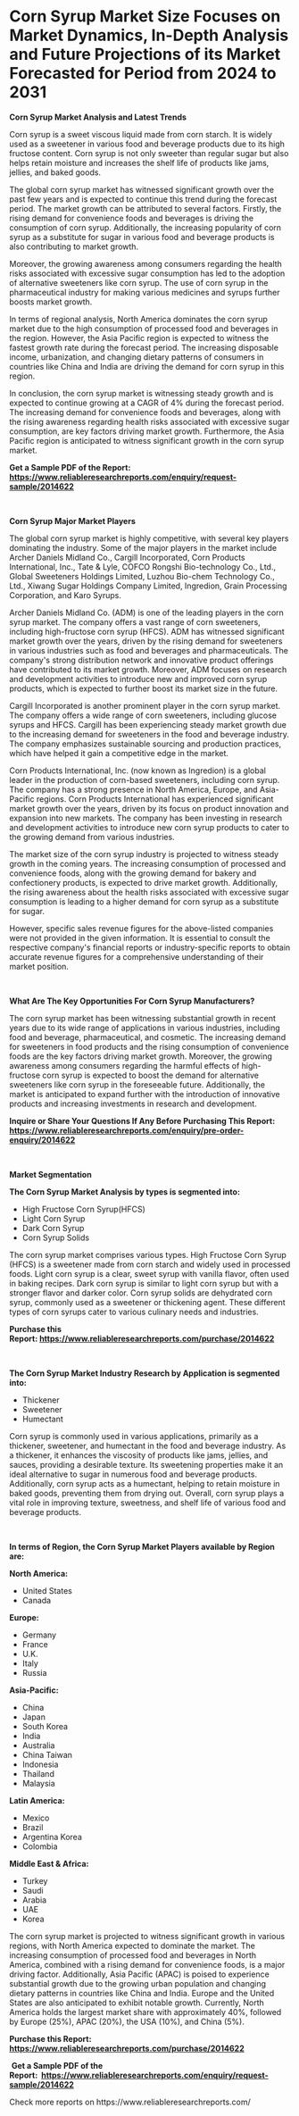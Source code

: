 <p><h1>Corn Syrup Market Size Focuses on Market Dynamics, In-Depth Analysis and Future Projections of its Market Forecasted for Period from 2024 to 2031</h1></p><p><strong>Corn Syrup Market Analysis and Latest Trends</strong></p>
<p><p>Corn syrup is a sweet viscous liquid made from corn starch. It is widely used as a sweetener in various food and beverage products due to its high fructose content. Corn syrup is not only sweeter than regular sugar but also helps retain moisture and increases the shelf life of products like jams, jellies, and baked goods.</p><p>The global corn syrup market has witnessed significant growth over the past few years and is expected to continue this trend during the forecast period. The market growth can be attributed to several factors. Firstly, the rising demand for convenience foods and beverages is driving the consumption of corn syrup. Additionally, the increasing popularity of corn syrup as a substitute for sugar in various food and beverage products is also contributing to market growth.</p><p>Moreover, the growing awareness among consumers regarding the health risks associated with excessive sugar consumption has led to the adoption of alternative sweeteners like corn syrup. The use of corn syrup in the pharmaceutical industry for making various medicines and syrups further boosts market growth.</p><p>In terms of regional analysis, North America dominates the corn syrup market due to the high consumption of processed food and beverages in the region. However, the Asia Pacific region is expected to witness the fastest growth rate during the forecast period. The increasing disposable income, urbanization, and changing dietary patterns of consumers in countries like China and India are driving the demand for corn syrup in this region.</p><p>In conclusion, the corn syrup market is witnessing steady growth and is expected to continue growing at a CAGR of 4% during the forecast period. The increasing demand for convenience foods and beverages, along with the rising awareness regarding health risks associated with excessive sugar consumption, are key factors driving market growth. Furthermore, the Asia Pacific region is anticipated to witness significant growth in the corn syrup market.</p></p>
<p><strong>Get a Sample PDF of the Report:&nbsp; <a href="https://www.reliableresearchreports.com/enquiry/request-sample/2014622">https://www.reliableresearchreports.com/enquiry/request-sample/2014622</a></strong></p>
<p>&nbsp;</p>
<p><strong>Corn Syrup Major Market Players</strong></p>
<p><p>The global corn syrup market is highly competitive, with several key players dominating the industry. Some of the major players in the market include Archer Daniels Midland Co., Cargill Incorporated, Corn Products International, Inc., Tate & Lyle, COFCO Rongshi Bio-technology Co., Ltd., Global Sweeteners Holdings Limited, Luzhou Bio-chem Technology Co., Ltd., Xiwang Sugar Holdings Company Limited, Ingredion, Grain Processing Corporation, and Karo Syrups.</p><p>Archer Daniels Midland Co. (ADM) is one of the leading players in the corn syrup market. The company offers a vast range of corn sweeteners, including high-fructose corn syrup (HFCS). ADM has witnessed significant market growth over the years, driven by the rising demand for sweeteners in various industries such as food and beverages and pharmaceuticals. The company's strong distribution network and innovative product offerings have contributed to its market growth. Moreover, ADM focuses on research and development activities to introduce new and improved corn syrup products, which is expected to further boost its market size in the future.</p><p>Cargill Incorporated is another prominent player in the corn syrup market. The company offers a wide range of corn sweeteners, including glucose syrups and HFCS. Cargill has been experiencing steady market growth due to the increasing demand for sweeteners in the food and beverage industry. The company emphasizes sustainable sourcing and production practices, which have helped it gain a competitive edge in the market.</p><p>Corn Products International, Inc. (now known as Ingredion) is a global leader in the production of corn-based sweeteners, including corn syrup. The company has a strong presence in North America, Europe, and Asia-Pacific regions. Corn Products International has experienced significant market growth over the years, driven by its focus on product innovation and expansion into new markets. The company has been investing in research and development activities to introduce new corn syrup products to cater to the growing demand from various industries.</p><p>The market size of the corn syrup industry is projected to witness steady growth in the coming years. The increasing consumption of processed and convenience foods, along with the growing demand for bakery and confectionery products, is expected to drive market growth. Additionally, the rising awareness about the health risks associated with excessive sugar consumption is leading to a higher demand for corn syrup as a substitute for sugar.</p><p>However, specific sales revenue figures for the above-listed companies were not provided in the given information. It is essential to consult the respective company's financial reports or industry-specific reports to obtain accurate revenue figures for a comprehensive understanding of their market position.</p></p>
<p>&nbsp;</p>
<p><strong>What Are The Key Opportunities For Corn Syrup Manufacturers?</strong></p>
<p><p>The corn syrup market has been witnessing substantial growth in recent years due to its wide range of applications in various industries, including food and beverage, pharmaceutical, and cosmetic. The increasing demand for sweeteners in food products and the rising consumption of convenience foods are the key factors driving market growth. Moreover, the growing awareness among consumers regarding the harmful effects of high-fructose corn syrup is expected to boost the demand for alternative sweeteners like corn syrup in the foreseeable future. Additionally, the market is anticipated to expand further with the introduction of innovative products and increasing investments in research and development.</p></p>
<p><strong>Inquire or Share Your Questions If Any Before Purchasing This Report: <a href="https://www.reliableresearchreports.com/enquiry/pre-order-enquiry/2014622">https://www.reliableresearchreports.com/enquiry/pre-order-enquiry/2014622</a></strong></p>
<p>&nbsp;</p>
<p><strong>Market Segmentation</strong></p>
<p><strong>The Corn Syrup Market Analysis by types is segmented into:</strong></p>
<p><ul><li>High Fructose Corn Syrup(HFCS)</li><li>Light Corn Syrup</li><li>Dark Corn Syrup</li><li>Corn Syrup Solids</li></ul></p>
<p><p>The corn syrup market comprises various types. High Fructose Corn Syrup (HFCS) is a sweetener made from corn starch and widely used in processed foods. Light corn syrup is a clear, sweet syrup with vanilla flavor, often used in baking recipes. Dark corn syrup is similar to light corn syrup but with a stronger flavor and darker color. Corn syrup solids are dehydrated corn syrup, commonly used as a sweetener or thickening agent. These different types of corn syrups cater to various culinary needs and industries.</p></p>
<p><strong>Purchase this Report:&nbsp;<a href="https://www.reliableresearchreports.com/purchase/2014622">https://www.reliableresearchreports.com/purchase/2014622</a></strong></p>
<p>&nbsp;</p>
<p><strong>The Corn Syrup Market Industry Research by Application is segmented into:</strong></p>
<p><ul><li>Thickener</li><li>Sweetener</li><li>Humectant</li></ul></p>
<p><p>Corn syrup is commonly used in various applications, primarily as a thickener, sweetener, and humectant in the food and beverage industry. As a thickener, it enhances the viscosity of products like jams, jellies, and sauces, providing a desirable texture. Its sweetening properties make it an ideal alternative to sugar in numerous food and beverage products. Additionally, corn syrup acts as a humectant, helping to retain moisture in baked goods, preventing them from drying out. Overall, corn syrup plays a vital role in improving texture, sweetness, and shelf life of various food and beverage products.</p></p>
<p>&nbsp;</p>
<p><strong>In terms of Region, the Corn Syrup Market Players available by Region are:</strong></p>
<p>
    <p> <strong> North America: </strong>
        <ul>
            <li>United States</li>
            <li>Canada</li>
        </ul>
        </p> 
    <p> <strong> Europe: </strong>
        <ul>
            <li>Germany</li>
            <li>France</li>
            <li>U.K.</li>
            <li>Italy</li>
            <li>Russia</li>
        </ul>
        </p> 
    <p> <strong> Asia-Pacific: </strong>
        <ul>
            <li>China</li>
            <li>Japan</li>
            <li>South Korea</li>
            <li>India</li>
            <li>Australia</li>
            <li>China Taiwan</li>
            <li>Indonesia</li>
            <li>Thailand</li>
            <li>Malaysia</li>
        </ul>
        </p> 
    <p> <strong> Latin America: </strong>
        <ul>
            <li>Mexico</li>
            <li>Brazil</li>
            <li>Argentina Korea</li>
            <li>Colombia</li>
        </ul>
        </p> 
    <p> <strong> Middle East & Africa: </strong>
        <ul>
            <li>Turkey</li>
            <li>Saudi</li>
            <li>Arabia</li>
            <li>UAE</li>
            <li>Korea</li>
        </ul>
    </p>
    </p>
<p><p>The corn syrup market is projected to witness significant growth in various regions, with North America expected to dominate the market. The increasing consumption of processed food and beverages in North America, combined with a rising demand for convenience foods, is a major driving factor. Additionally, Asia Pacific (APAC) is poised to experience substantial growth due to the growing urban population and changing dietary patterns in countries like China and India. Europe and the United States are also anticipated to exhibit notable growth. Currently, North America holds the largest market share with approximately 40%, followed by Europe (25%), APAC (20%), the USA (10%), and China (5%).</p></p>
<p><strong>Purchase this Report: <a href="https://www.reliableresearchreports.com/purchase/2014622">https://www.reliableresearchreports.com/purchase/2014622</a></strong></p>
<p>&nbsp;<strong>Get a Sample PDF of the Report:&nbsp;&nbsp;<a href="https://www.reliableresearchreports.com/enquiry/request-sample/2014622">https://www.reliableresearchreports.com/enquiry/request-sample/2014622</a></strong></p>
<p><strong></strong></p>
<p>Check more reports on https://www.reliableresearchreports.com/</p>